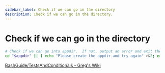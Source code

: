 ```yaml
---
sidebar_label: Check if we can go in the directory
description: Check if we can go in the directory.
---
```


# Check if we can go in the directory

```bash
# Check if we can go into appdir.  If not, output an error and exit the script.
cd "$appdir" || { echo "Please create the appdir and try again" >&2; exit 1; }
```

[BashGuide/TestsAndConditionals - Greg's Wiki](https://mywiki.wooledge.org/BashGuide/TestsAndConditionals#Conditional_Blocks_.28if.2C_test_and_.5B.5B.29)